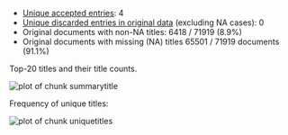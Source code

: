 -   [Unique accepted entries](output.tables/note_dissertation_accepted.csv): 4
-   [Unique discarded entries in original  data](output.tables/note_dissertation_discarded.csv) (excluding NA
    cases): 0
-   Original documents with non-NA titles: 6418 / 71919 (8.9%)
-   Original documents with missing (NA) titles 65501 / 71919 documents
    (91.1%)

Top-20 titles and their title counts.

![plot of chunk
summarytitle](figure/rmd_note_dissertation_summarytitle-1.png)

Frequency of unique titles:

![plot of chunk
uniquetitles](figure/rmd_note_dissertation_uniquetitles-1.png)
